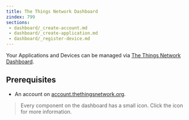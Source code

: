 ```yaml
---
title: The Things Network Dashboard
zindex: 799
sections:
 - dashboard/_create-account.md
 - dashboard/_create-application.md
 - dashboard/_register-device.md
---
```

Your Applications and Devices can be managed via [The Things Network Dashboard](https://staging.thethingsnetwork.org).

## Prerequisites

* An account on [account.thethingsnetwork.org](https://account.thethingsnetwork.org/).

> Every component on the dashboard has a small <i class="fa fa-question-circle"></i> icon. Click the icon for more information.
